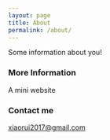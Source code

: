 ```yaml
---
layout: page
title: About
permalink: /about/
---
```


Some information about you!

### More Information

A mini website

### Contact me

[xiaorui2017@gmail.com](mailto:xiaorui2017@gmail.com)
